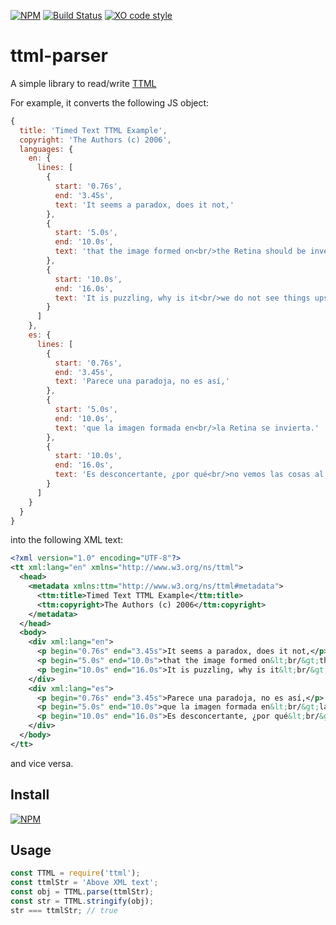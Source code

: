 [![NPM](https://nodei.co/npm/ttml.png?mini=true)](https://nodei.co/npm/ttml/)
[![Build Status](https://travis-ci.org/kuu/ttml-parser.svg?branch=master)](https://travis-ci.org/kuu/ttml-parser)
[![XO code style](https://img.shields.io/badge/code_style-XO-5ed9c7.svg)](https://github.com/sindresorhus/xo)

# ttml-parser
A simple library to read/write [TTML](https://w3c.github.io/ttml2/spec/ttml2.html)

For example, it converts the following JS object:

```js
{
  title: 'Timed Text TTML Example',
  copyright: 'The Authors (c) 2006',
  languages: {
    en: {
      lines: [
        {
          start: '0.76s',
          end: '3.45s',
          text: 'It seems a paradox, does it not,'
        },
        {
          start: '5.0s',
          end: '10.0s',
          text: 'that the image formed on<br/>the Retina should be inverted?'
        },
        {
          start: '10.0s',
          end: '16.0s',
          text: 'It is puzzling, why is it<br/>we do not see things upside-down?'
        }
      ]
    },
    es: {
      lines: [
        {
          start: '0.76s',
          end: '3.45s',
          text: 'Parece una paradoja, no es así,'
        },
        {
          start: '5.0s',
          end: '10.0s',
          text: 'que la imagen formada en<br/>la Retina se invierta.'
        },
        {
          start: '10.0s',
          end: '16.0s',
          text: 'Es desconcertante, ¿por qué<br/>no vemos las cosas al revés?'
        }
      ]
    }
  }
}
```

into the following XML text:

```xml
<?xml version="1.0" encoding="UTF-8"?>
<tt xml:lang="en" xmlns="http://www.w3.org/ns/ttml">
  <head>
    <metadata xmlns:ttm="http://www.w3.org/ns/ttml#metadata">
      <ttm:title>Timed Text TTML Example</ttm:title>
      <ttm:copyright>The Authors (c) 2006</ttm:copyright>
    </metadata>
  </head>
  <body>
    <div xml:lang="en">
      <p begin="0.76s" end="3.45s">It seems a paradox, does it not,</p>
      <p begin="5.0s" end="10.0s">that the image formed on&lt;br/&gt;the Retina should be inverted?</p>
      <p begin="10.0s" end="16.0s">It is puzzling, why is it&lt;br/&gt;we do not see things upside-down?</p>
    </div>
    <div xml:lang="es">
      <p begin="0.76s" end="3.45s">Parece una paradoja, no es así,</p>
      <p begin="5.0s" end="10.0s">que la imagen formada en&lt;br/&gt;la Retina se invierta.</p>
      <p begin="10.0s" end="16.0s">Es desconcertante, ¿por qué&lt;br/&gt;no vemos las cosas al revés?</p>
    </div>
  </body>
</tt>
```

and vice versa.

## Install
[![NPM](https://nodei.co/npm/ttml.png?mini=true)](https://nodei.co/npm/ttml/)

## Usage
```js
const TTML = require('ttml');
const ttmlStr = 'Above XML text';
const obj = TTML.parse(ttmlStr);
const str = TTML.stringify(obj);
str === ttmlStr; // true
```
